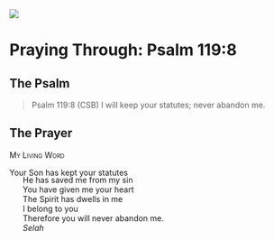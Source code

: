 <img class="intro-right" src="/images/art-paris-psalter.jpg">

<style>
  li {list-style-type: none;}
  p + ul {
    margin-top: -18px;
}
</style>

# Praying Through: Psalm 119:8

## The Psalm

>Psalm 119:8 (CSB) I will keep your statutes; never abandon me.

## The Prayer

<div style="font-variant: small-caps;">
My Living Word
</div>

Your Son has kept your statutes
* He has saved me from my sin
* You have given me your heart
* The Spirit has dwells in me
* I belong to you
* Therefore you will never abandon me.
* *Selah*